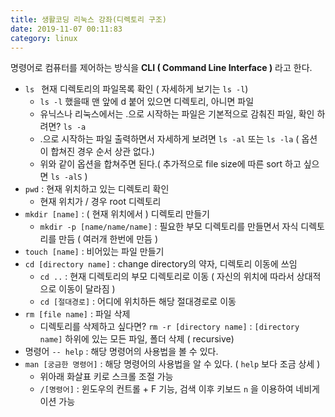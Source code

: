 ```yaml
---
title: 생활코딩 리눅스 강좌(디렉토리 구조)
date: 2019-11-07 00:11:83
category: linux
---
```


명령어로 컴퓨터를 제어하는 방식을 **CLI ( Command Line Interface )** 라고 한다.

- <code>ls </code> 현재 디렉토리의 파일목록 확인 ( 자세하게 보기는 <code>ls -l</code>)
  - <code>ls -l</code> 했을때 맨 앞에 d 붙어 있으면 디렉토리, 아니면 파일
  - 유닉스나 리눅스에서는 .으로 시작하는 파일은 기본적으로 감춰진 파일, 확인 하려면? <code>ls -a</code>
  - .으로 시작하는 파일 출력하면서 자세하게 보려면 <code>ls -al</code> 또는 <code>ls -la</code> ( 옵션이 합쳐진 경우 순서 상관 없다.)
  - 위와 같이 옵션을 합쳐주면 된다.( 추가적으로 file size에 따른  sort 하고 싶으면 <code>ls -alS</code> )
- <code>pwd</code> : 현재 위치하고 있는 디렉토리 확인
  - 현재 위치가 / 경우 root 디렉토리
- <code>mkdir [name]</code> : ( 현재 위치에서 ) 디렉토리 만들기
  - <code>mkdir -p [name/name/name]</code> : 필요한 부모 디렉토리를 만들면서 자식 디렉토리를 만듬 ( 여러개 한번에 만듬 )
- <code>touch [name]</code> : 비어있는 파일 만들기 
- <code>cd [directory name]</code> : change directory의 약자, 디렉토리 이동에 쓰임
  - <code>cd ..</code> : 현재 디렉토리의 부모 디렉토리로 이동 ( 자신의 위치에 따라서 상대적으로 이동이 달라짐 )
  - <code>cd [절대경로]</code> : 어디에 위치하든 해당 절대경로로 이동
- <code>rm [file name]</code> : 파일 삭제
  - 디렉토리를 삭제하고 싶다면? <code>rm -r [directory name]</code> : <code>[directory name]</code> 하위에 있는 모든 파일, 폴더 삭제 ( recursive)
- 명령어 <code>-- help</code> : 해당 명령어의 사용법을 볼 수 있다.
- <code>man [궁금한 명령어]</code> : 해당 명령어의 사용법을 알 수 있다. ( <code>help</code> 보다 조금 상세  )
  - 위아래 화살표 키로 스크롤 조절 가능
  - <code>/[명령어]</code> : 윈도우의 컨트롤 + F 기능, 검색 이후 키보드 <code>n</code> 을 이용하여 네비게이션 가능